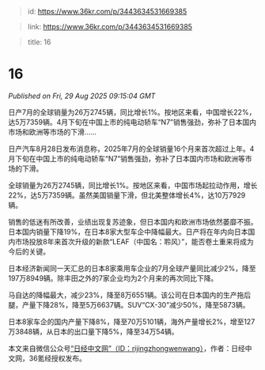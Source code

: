 > id: https://www.36kr.com/p/3443634531669385

> link: https://www.36kr.com/p/3443634531669385

> title: 16

# 16
_Published on Fri, 29 Aug 2025 09:15:04 GMT_

日产7月的全球销量为26万2745辆，同比增长1%。按地区来看，中国增长22%，达5万7359辆。4月下旬在中国上市的纯电动轿车“N7”销售强劲，弥补了日本国内市场和欧洲等市场的下滑……

日产汽车8月28日发布消息称，2025年7月的全球销量16个月来首次超过上年。4月下旬在中国上市的纯电动轿车“N7”销售强劲，弥补了日本国内市场和欧洲等市场的下滑。

全球销量为26万2745辆，同比增长1%。按地区来看，中国市场起拉动作用，增长22%，达5万7359辆。虽然美国销量下滑，但北美整体增长4%，达10万7929辆。

销售的低迷有所改善，业绩出现复苏迹象，但日本国内和欧洲市场依然萎靡不振。日本国内销量下降19%，在日本8家大型车企中降幅最大。日产将在年内向日本国内市场投放8年来首次升级的新款“LEAF（中国名：聆风）”，能否卷土重来将成为今后的关键。

日本经济新闻同一天汇总的日本8家乘用车企业的7月全球产量同比减少2%，降至197万8949辆。除丰田之外的7家企业均为2个月来的再次同比下降。

马自达的降幅最大，减少23%，降至8万6551辆。该公司在日本国内的生产拖后腿，产量下降28%，降至5万6637辆。SUV“CX-30”减少50%，降至5873辆。

日本8家车企的国内产量下降8%，降至70万5101辆，海外产量增长2%，增至127万3848辆，从日本的出口量下降5%，降至34万54辆。

本文来自微信公众号[“日经中文网”（ID：rijingzhongwenwang）](https://mp.weixin.qq.com/s?__biz=MjM5MDI3Mzc0MA==&mid=2651940897&idx=3&sn=ab90b9962a898fdd93af22e3be0366d6&chksm=bc0a813084e29e6ebbf7b1a47ebd7c60a3e278159c727dcddfac0b1ffe41ab266c9ef053bb61&scene=0&xtrack=1#rd)，作者：日经中文网，36氪经授权发布。
